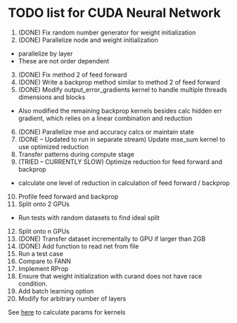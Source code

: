 # TODO list for CUDA Neural Network

1. (DONE) Fix random number generator for weight initialization
2. (DONE) Parallelize node and weight initialization
  * parallelize by layer
  * These are not order dependent
3. (DONE) Fix method 2 of feed forward
4. (DONE) Write a backprop method similar to method 2 of feed forward
5. (DONE) Modify output_error_gradients kernel to handle multiple threads dimensions and blocks
  * Also modified the remaining backprop kernels besides calc hidden err gradient, which relies on a linear combination and reduction
6. (DONE) Parallelize mse and accuracy calcs or maintain state
7. (DONE – Updated to run in separate stream) Update mse_sum kernel to use optimized reduction
8. Transfer patterns during compute stage
9. (TRIED – CURRENTLY SLOW) Optimize reduction for feed forward and backprop
  * calculate one level of reduction in calculation of feed forward / backprop
10. Profile feed forward and backprop
11. Split onto 2 GPUs
  * Run tests with random datasets to find ideal split
12. Split onto n GPUs
13. (DONE) Transfer dataset incrementally to GPU if larger than 2GB
14. (DONE) Add function to read net from file
15. Run a test case
16. Compare to FANN
17. Implement RProp
18. Ensure that weight initialization with curand does not have race condition.
19. Add batch learning option
20. Modify for arbitrary number of layers

See [here](http://stackoverflow.com/questions/5810447/cuda-block-and-grid-size-efficiencies) to calculate params for kernels

